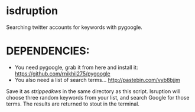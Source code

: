 # isdruption
Searching twitter accounts for keywords with pygoogle.

# DEPENDENCIES:
* You need pygoogle, grab it from here and install it:
https://github.com/rnikhil275/pygoogle
* You also need a list of search terms...
http://pastebin.com/vyb8bjjm

Save it as *strippedkws* in the same directory as this script. Isruption will choose three random keywords from your list, and search Google for those terms. The results are returned to stout in the terminal.
